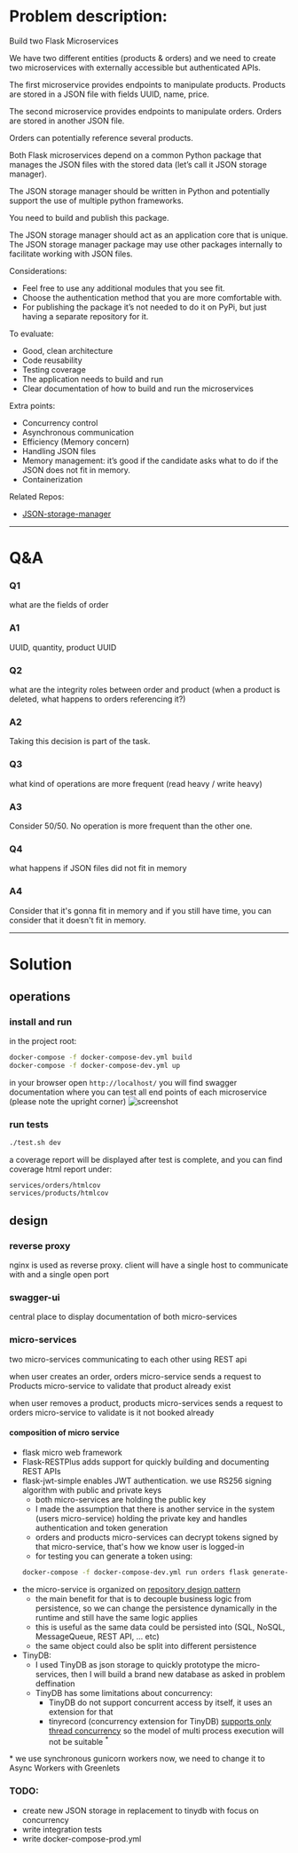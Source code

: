 # Problem description:
Build two Flask Microservices

We have two different entities (products & orders) and we need to create two microservices with externally accessible but authenticated APIs.

The first microservice provides endpoints to manipulate products. Products are stored in a JSON file with fields UUID, name, price.

The second microservice provides endpoints to manipulate orders. Orders are stored in another JSON file.

Orders can potentially reference several products.

Both Flask microservices depend on a common Python package that manages the JSON files with the stored data (let’s call it JSON storage manager).

The JSON storage manager should be written in Python and potentially support the use of multiple python frameworks.

You need to build and publish this package.

The JSON storage manager should act as an application core that is unique. The JSON storage manager package may use other packages internally to facilitate working with JSON files.

Considerations:
* Feel free to use any additional modules that you see fit.
* Choose the authentication method that you are more comfortable with.
* For publishing the package it’s not needed to do it on PyPi, but just having a separate repository for it.

To evaluate:
* Good, clean architecture
* Code reusability
* Testing coverage
* The application needs to build and run
* Clear documentation of how to build and run the microservices

Extra points:
* Concurrency control
* Asynchronous communication
* Efficiency (Memory concern)
* Handling JSON files
* Memory management: it’s good if the candidate asks what to do if the JSON does not fit in memory.
* Containerization

Related Repos:
* [JSON-storage-manager](https://github.com/myaser/JSON-storage-manager)

---

# Q&A

### Q1

what are the fields of order

### A1

UUID, quantity, product UUID

### Q2

what are the integrity roles between order and product (when a product is deleted, what happens to orders referencing it?)

### A2

Taking this decision is part of the task.

### Q3

what kind of operations are more frequent (read heavy / write heavy)

### A3

Consider 50/50. No operation is more frequent than the other one.

### Q4

what happens if JSON files did not fit in memory

### A4

Consider that it's gonna fit in memory and if you still have time, you can consider that it doesn't fit in memory.

---
# Solution
## operations
### install and run
in the project root:
```bash
docker-compose -f docker-compose-dev.yml build
docker-compose -f docker-compose-dev.yml up
```
in your browser open ``http://localhost/``
you will find swagger documentation where you can test all end points of each microservice
(please note the upright corner)
![screenshot](https://raw.githubusercontent.com/myaser/microservices-with-json-storage/master/docs/screenshot.png "screenshot 1")

### run tests
```bash
./test.sh dev
```
a coverage report will be displayed after test is complete, and you can find coverage html report under:
```
services/orders/htmlcov
services/products/htmlcov
```
## design
### reverse proxy
nginx is used as reverse proxy.
client will have a single host to communicate with and a single open port

### swagger-ui
central place to display documentation of both micro-services

### micro-services
two micro-services communicating to each other using REST api

when user creates an order, orders micro-service sends a request to Products micro-service to validate that product already exist

when user removes a product, products micro-services sends a request to orders micro-service to validate is it not booked already

#### composition  of micro service
* flask micro web framework
* Flask-RESTPlus adds support for quickly building and documenting REST APIs
* flask-jwt-simple enables JWT authentication. we use RS256 signing algorithm with public and private keys
    * both micro-services are holding the public key
    * I made the assumption that there is another service in the system (users micro-service) holding the private key and handles authentication and token generation
    * orders and products micro-services can decrypt tokens signed by that micro-service, that's how we know user is logged-in
    * for testing you can generate a token using:
    ```bash
    docker-compose -f docker-compose-dev.yml run orders flask generate-test-token
    ```
* the micro-service is organized on [repository design pattern](https://code.tutsplus.com/tutorials/the-repository-design-pattern--net-35804)
    * the main benefit for that is to decouple business logic from persistence, so we can change the persistence dynamically in the runtime and still have the same logic applies
    * this is useful as the same data could be persisted into (SQL, NoSQL, MessageQueue, REST API, ... etc)
    * the same object could also be split into different persistence
* TinyDB:
    * I used TinyDB as json storage to quickly prototype the micro-services, then I will build a brand new database as asked in problem deffination
    * TinyDB has some limitations about concurrency:
        * TinyDB do not support concurrent access by itself, it uses an extension for that
        * tinyrecord (concurrency extension for TinyDB) [supports only thread concurrency](https://github.com/eugene-eeo/tinyrecord/issues/5)
        so the model of multi process execution will not be suitable <sup>*</sup>

\* we use synchronous gunicorn workers now, we need to change it to Async Workers with Greenlets

 
### TODO:

* create new JSON storage in replacement to tinydb with focus on concurrency
* write integration tests
* write docker-compose-prod.yml